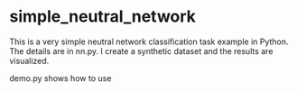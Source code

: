 # simple_neutral_network

This is a very simple neutral network classification task example in Python. 
The details are in nn.py. I create a synthetic dataset and the results are visualized.

demo.py shows how to use

